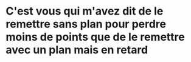 # C'est vous qui m'avez dit de le remettre sans plan pour perdre moins de points que de le remettre avec un plan mais en retard
